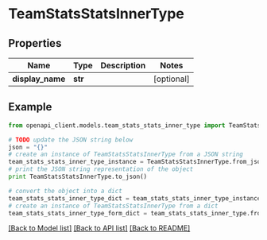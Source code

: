 # TeamStatsStatsInnerType


## Properties

Name | Type | Description | Notes
------------ | ------------- | ------------- | -------------
**display_name** | **str** |  | [optional] 

## Example

```python
from openapi_client.models.team_stats_stats_inner_type import TeamStatsStatsInnerType

# TODO update the JSON string below
json = "{}"
# create an instance of TeamStatsStatsInnerType from a JSON string
team_stats_stats_inner_type_instance = TeamStatsStatsInnerType.from_json(json)
# print the JSON string representation of the object
print TeamStatsStatsInnerType.to_json()

# convert the object into a dict
team_stats_stats_inner_type_dict = team_stats_stats_inner_type_instance.to_dict()
# create an instance of TeamStatsStatsInnerType from a dict
team_stats_stats_inner_type_form_dict = team_stats_stats_inner_type.from_dict(team_stats_stats_inner_type_dict)
```
[[Back to Model list]](../README.md#documentation-for-models) [[Back to API list]](../README.md#documentation-for-api-endpoints) [[Back to README]](../README.md)


